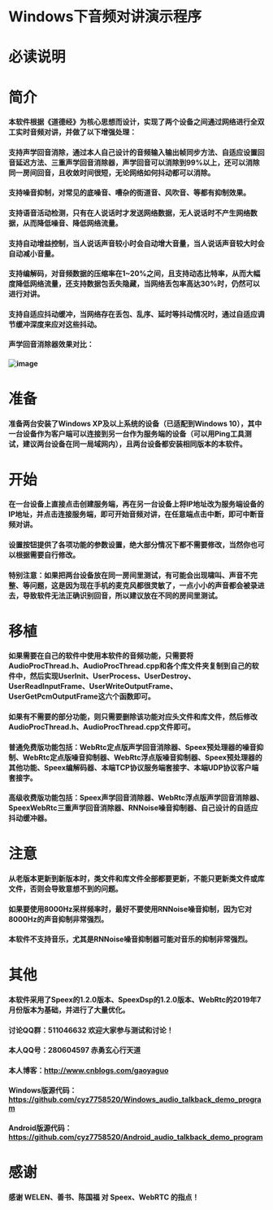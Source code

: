 ﻿# Windows下音频对讲演示程序
# 必读说明

# 简介
#### 本软件根据《道德经》为核心思想而设计，实现了两个设备之间通过网络进行全双工实时音频对讲，并做了以下增强处理：
#### 支持声学回音消除，通过本人自己设计的音频输入输出帧同步方法、自适应设置回音延迟方法、三重声学回音消除器，声学回音可以消除到99%以上，还可以消除同一房间回音，且收敛时间很短，无论网络如何抖动都可以消除。
#### 支持噪音抑制，对常见的底噪音、嘈杂的街道音、风吹音、等都有抑制效果。
#### 支持语音活动检测，只有在人说话时才发送网络数据，无人说话时不产生网络数据，从而降低噪音、降低网络流量。
#### 支持自动增益控制，当人说话声音较小时会自动增大音量，当人说话声音较大时会自动减小音量。
#### 支持编解码，对音频数据的压缩率在1~20%之间，且支持动态比特率，从而大幅度降低网络流量，还支持数据包丢失隐藏，当网络丢包率高达30%时，仍然可以进行对讲。
#### 支持自适应抖动缓冲，当网络存在丢包、乱序、延时等抖动情况时，通过自适应调节缓冲深度来应对这些抖动。
#### 声学回音消除器效果对比：
#### ![image](https://img2020.cnblogs.com/blog/249784/202010/249784-20201010213322248-1350298865.png)

# 准备
#### 准备两台安装了Windows XP及以上系统的设备（已适配到Windows 10），其中一台设备作为客户端可以连接到另一台作为服务端的设备（可以用Ping工具测试，建议两台设备在同一局域网内），且两台设备都安装相同版本的本软件。

# 开始
#### 在一台设备上直接点击创建服务端，再在另一台设备上将IP地址改为服务端设备的IP地址，并点击连接服务端，即可开始音频对讲，在任意端点击中断，即可中断音频对讲。
#### 设置按钮提供了各项功能的参数设置，绝大部分情况下都不需要修改，当然你也可以根据需要自行修改。
#### 特别注意：如果把两台设备放在同一房间里测试，有可能会出现啸叫、声音不完整、等问题，这是因为现在手机的麦克风都很灵敏了，一点小小的声音都会被录进去，导致软件无法正确识别回音，所以建议放在不同的房间里测试。

# 移植
#### 如果需要在自己的软件中使用本软件的音频功能，只需要将AudioProcThread.h、AudioProcThread.cpp和各个库文件夹复制到自己的软件中，然后实现UserInit、UserProcess、UserDestroy、UserReadInputFrame、UserWriteOutputFrame、UserGetPcmOutputFrame这六个函数即可。
#### 如果有不需要的部分功能，则只需要删除该功能对应头文件和库文件，然后修改AudioProcThread.h、AudioProcThread.cpp文件即可。
#### 普通免费版功能包括：WebRtc定点版声学回音消除器、Speex预处理器的噪音抑制、WebRtc定点版噪音抑制器、WebRtc浮点版噪音抑制器、Speex预处理器的其他功能、Speex编解码器、本端TCP协议服务端套接字、本端UDP协议客户端套接字。
#### 高级收费版功能包括：Speex声学回音消除器、WebRtc浮点版声学回音消除器、SpeexWebRtc三重声学回音消除器、RNNoise噪音抑制器、自己设计的自适应抖动缓冲器。

# 注意
#### 从老版本更新到新版本时，类文件和库文件全部都要更新，不能只更新类文件或库文件，否则会导致意想不到的问题。
#### 如果要使用8000Hz采样频率时，最好不要使用RNNoise噪音抑制，因为它对8000Hz的声音抑制非常强烈。
#### 本软件不支持音乐，尤其是RNNoise噪音抑制器可能对音乐的抑制非常强烈。

# 其他
#### 本软件采用了Speex的1.2.0版本、SpeexDsp的1.2.0版本、WebRtc的2019年7月份版本为基础，并进行了大量优化。
#### 讨论QQ群：511046632    欢迎大家参与测试和讨论！
#### 本人QQ号：280604597    赤勇玄心行天道
#### 本人博客：http://www.cnblogs.com/gaoyaguo
#### Windows版源代码：https://github.com/cyz7758520/Windows_audio_talkback_demo_program
#### Android版源代码：https://github.com/cyz7758520/Android_audio_talkback_demo_program

# 感谢
#### 感谢 WELEN、善书、陈国福 对 Speex、WebRTC 的指点！
